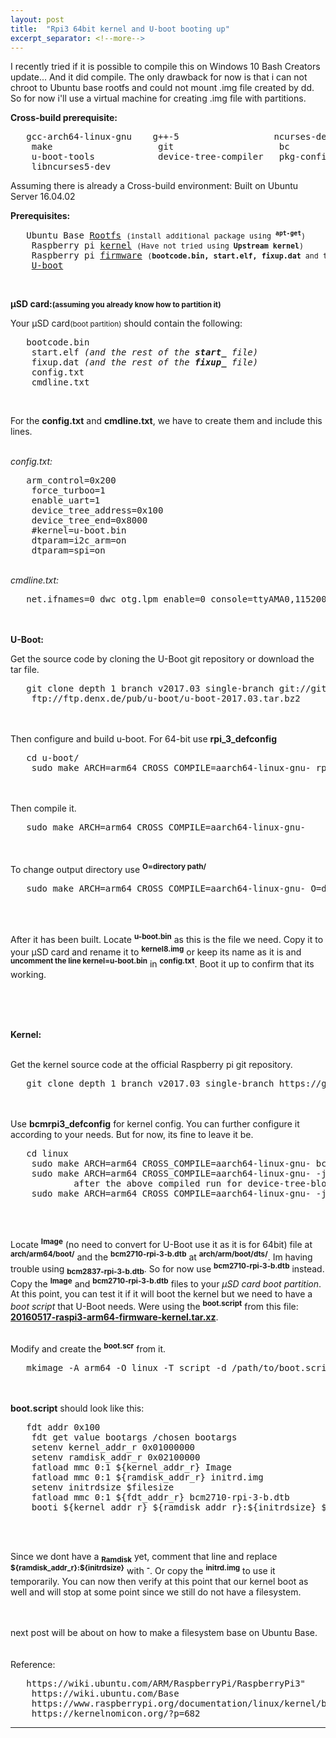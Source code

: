 ```yaml
---
layout: post
title:  "Rpi3 64bit kernel and U-boot booting up"
excerpt_separator: <!--more-->
---
```

<div>
<p>
	I recently tried if it is possible to compile this on Windows 10 Bash Creators update... And it did compile.
	The only drawback for now is that i can not chroot to Ubuntu base rootfs and could not mount .img file created by dd. 
	So for now i'll use a virtual machine for creating .img file with partitions.
</p>
<p>
<strong>	Cross-build prerequisite:</strong>
<pre>	gcc-arch64-linux-gnu    g++-5                  ncurses-dev
	make                    git                    bc          
	u-boot-tools            device-tree-compiler   pkg-config-aarch64-linux-gnu
	libncurses5-dev
</pre>
</p>
<!--more-->


<p>	Assuming there is already a Cross-build environment: Built on Ubuntu Server 16.04.02
</p>
<p><strong>	Prerequisites:</strong>
<pre>	Ubuntu Base <a href="http://cdimage.ubuntu.com/ubuntu-base/releases/16.04.2/release/ubuntu-base-16.04.2-base-arm64.tar.gz">Rootfs</a> <small>(install additional package using <sup><b>apt-get</b></sup>)</small>
	Raspberry pi <a href="https://github.com/raspberrypi/linux.git">kernel</a> <small>(Have not tried using <b>Upstream kernel</b>)</small>
	Raspberry pi <a href="https://github.com/raspberrypi/firmware/tree/master/boot">firmware</a> <small>(<b>bootcode.bin, start.elf, fixup.dat</b> and the rest of <b>start_</b> and <b>fixup_</b>)</small>
	<a href="http://www.denx.de/wiki/U-Boot/WebHome">U-boot</a>
</pre>
</p>

<br>

<p><strong>µSD card:</strong><small><b>(assuming you already know how to partition it)</b></small>
</p>

<p>	Your µSD card<small>(boot partition)</small> should contain the following:
</p>
<pre>	bootcode.bin
	start.elf <i>(and the rest of the <strong>start_</strong> file)</i>
	fixup.dat <i>(and the rest of the <strong>fixup_</strong> file)</i>
	config.txt
	cmdline.txt
</pre>

<br>
<p>	For the <strong>config.txt</strong> and <strong>cmdline.txt</strong>, we have to create them and include this lines.
</p>

<br>
<em>	config.txt:  </em>
<pre>	arm_control=0x200
	force_turboo=1
	enable_uart=1
	device_tree_address=0x100
	device_tree_end=0x8000
	#kernel=u-boot.bin
	dtparam=i2c_arm=on
	dtparam=spi=on
</pre>

<br>
<em>	cmdline.txt:</em>
<pre>	net.ifnames=0 dwc_otg.lpm_enable=0 console=ttyAMA0,115200 console=tty1 root=/dev/mmcblk0p2 rootfstype=ext4 elevator=deadline fsck.repair=yes rootwait
</pre>
<br>

<br>
<strong>	U-Boot:</strong>

<br>
<p>	Get the source code by cloning the U-Boot git repository or download the tar file.
<pre>	git clone depth 1 branch v2017.03 single-branch git://git.denx.de/u-boot.git
	ftp://ftp.denx.de/pub/u-boot/u-boot-2017.03.tar.bz2
</pre></p>
<br>

<br>
	Then configure and build u-boot. For 64-bit use <b>rpi_3_defconfig</b>
<pre>	cd u-boot/
	sudo make ARCH=arm64 CROSS_COMPILE=aarch64-linux-gnu- rpi_3_defconfig
</pre>
<br>

<br>
	Then compile it.
<pre>	sudo make ARCH=arm64 CROSS_COMPILE=aarch64-linux-gnu-
</pre>
<br>

<br>
	To change output directory use <sup><b>O=directory path/</b></sup>
<pre>	sudo make ARCH=arm64 CROSS_COMPILE=aarch64-linux-gnu- O=directory path/
</pre>
<br>

<br>
<p>	After it has been built. Locate <sup><b>u-boot.bin</b></sup> as this is the file we need. 
	Copy it to your µSD card and rename it to <sup><b>kernel8.img</b></sup> or keep its name as it is and <sup><b>uncomment the line kernel=u-boot.bin</b></sup> in <sup><b>config.txt</b></sup>. 
	Boot it up to confirm that its working.
</p>
<br>

<br>

<br>

<strong>	Kernel:</strong>
<br>

<br>
	Get the kernel source code at the official Raspberry pi git repository.
<pre>	git clone depth 1 branch v2017.03 single-branch https://github.com/raspberrypi/linux.git
</pre>
<br>

<br>
	Use <b>bcmrpi3_defconfig</b> for kernel config. 
	You can further configure it according to your needs. But for now, its fine to leave it be.
<pre>	cd linux
	sudo make ARCH=arm64 CROSS_COMPILE=aarch64-linux-gnu- bcmrpi3_defconfig
	sudo make ARCH=arm64 CROSS_COMPILE=aarch64-linux-gnu- -j 3
            after the above compiled run for device-tree-blob:
	sudo make ARCH=arm64 CROSS_COMPILE=aarch64-linux-gnu- -j 3 dtbs
</pre>
<br>

<br>
<p>	Locate <sup><b>Image</b></sup> (no need to convert for U-Boot use it as it is for 64bit) file at <sup><b>arch/arm64/boot/</b></sup> 
	and the <sup><b>bcm2710-rpi-3-b.dtb</b></sup> at <sup><b>arch/arm/boot/dts/</b></sup>. Im having trouble using 
	<sub><b>bcm2837-rpi-3-b.dtb</b></sub>. So for now use <sup><b>bcm2710-rpi-3-b.dtb</b></sup> instead. 
	Copy the <sup><b>Image</b></sup> and <sup><b>bcm2710-rpi-3-b.dtb</b></sup> files to your <i>µSD card boot partition</i>. 
	At this point, you can test it if it will boot the kernel but we need to have a <i>boot script</i> that U-Boot needs. 
	Were using the <sup><b>boot.script</b></sup> from this file: <a href="https://www.finnie.org/software/raspberrypi/ubuntu-rpi3/20160517-raspi3-arm64-firmware-kernel.tar.xz"><b>20160517-raspi3-arm64-firmware-kernel.tar.xz</b></a>. 
<br></p>

<br>
	Modify and create the <sup><b>boot.scr</b></sup> from it.
<pre>	mkimage -A arm64 -O linux -T script -d /path/to/boot.script /path/where/you/want/to/save
</pre>
<br>

<br>
	<b>boot.script</b> should look like this:
<pre>	fdt addr 0x100
	fdt get value bootargs /chosen bootargs
	setenv kernel_addr_r 0x01000000
	setenv ramdisk_addr_r 0x02100000
	fatload mmc 0:1 ${kernel_addr_r} Image
	fatload mmc 0:1 ${ramdisk_addr_r} initrd.img
	setenv initrdsize $filesize
	fatload mmc 0:1 ${fdt_addr_r} bcm2710-rpi-3-b.dtb
	booti ${kernel_addr_r} ${ramdisk_addr_r}:${initrdsize} ${fdt_addr_r}
</pre>
<br>

<br>
<p>	Since we dont have a <sub><b>Ramdisk</b></sub> yet, comment that line and replace <sup><b>${ramdisk_addr_r}:${initrdsize}</b></sup> with <sup><b>-</b></sup>.
	Or copy the <sup><b>initrd.img</b></sup> to use it temporarily. 
	You can now then verify at this point that our kernel boot as well and will stop at some point 
	since we still do not have a filesystem.
<br></p>

<br>

<br>	
	next post will be about on how to make a filesystem base on Ubuntu Base.
<br>

<br>

<br>
	Reference:
<pre>	https://wiki.ubuntu.com/ARM/RaspberryPi/RaspberryPi3"
	https://wiki.ubuntu.com/Base
	https://www.raspberrypi.org/documentation/linux/kernel/building.md
	https://kernelnomicon.org/?p=682
</pre>
</div>
<hr />
